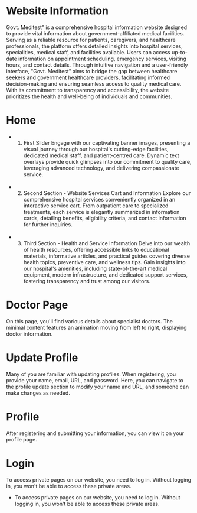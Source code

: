 # Website Information
Govt. Meditest" is a comprehensive hospital information website designed to provide vital information about government-affiliated medical facilities. Serving as a reliable resource for patients, caregivers, and healthcare professionals, the platform offers detailed insights into hospital services, specialities, medical staff, and facilities available. Users can access up-to-date information on appointment scheduling, emergency services, visiting hours, and contact details. Through intuitive navigation and a user-friendly interface, "Govt. Meditest" aims to bridge the gap between healthcare seekers and government healthcare providers, facilitating informed decision-making and ensuring seamless access to quality medical care. With its commitment to transparency and accessibility, the website prioritizes the health and well-being of individuals and communities.
# Home
- 1. First Slider
Engage with our captivating banner images, presenting a visual journey through our hospital's cutting-edge facilities, dedicated medical staff, and patient-centred care. Dynamic text overlays provide quick glimpses into our commitment to quality care, leveraging advanced technology, and delivering compassionate service.
  <br/>
- 2. Second Section - Website Services Cart and Information
 Explore our comprehensive hospital services conveniently organized in an interactive service cart. From outpatient care to specialized treatments, each service is elegantly summarized in information cards, detailing benefits, eligibility criteria, and contact information for further inquiries.
  <br/>
- 3. Third Section - Health and Service Information
Delve into our wealth of health resources, offering accessible links to educational materials, informative articles, and practical guides covering diverse health topics, preventive care, and wellness tips. Gain insights into our hospital's amenities, including state-of-the-art medical equipment, modern infrastructure, and dedicated support services, fostering transparency and trust among our visitors.

# Doctor Page
On this page, you'll find various details about specialist doctors. The minimal content features an animation moving from left to right, displaying doctor information.

# Update Profile
Many of you are familiar with updating profiles. When registering, you provide your name, email, URL, and password. Here, you can navigate to the profile update section to modify your name and URL, and someone can make changes as needed.

# Profile
After registering and submitting your information, you can view it on your profile page.

# Login
To access private pages on our website, you need to log in. Without logging in, you won't be able to access these private areas.
- To access private pages on our website, you need to log in. Without logging in, you won't be able to access these private areas.
